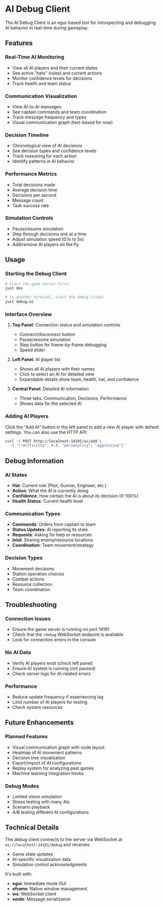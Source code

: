 # AI Debug Client

The AI Debug Client is an egui-based tool for introspecting and debugging AI behavior in real-time during gameplay.

## Features

### Real-Time AI Monitoring
- View all AI players and their current states
- See active "hats" (roles) and current actions
- Monitor confidence levels for decisions
- Track health and team status

### Communication Visualization
- View AI-to-AI messages
- See captain commands and team coordination
- Track message frequency and types
- Visual communication graph (text-based for now)

### Decision Timeline
- Chronological view of AI decisions
- See decision types and confidence levels
- Track reasoning for each action
- Identify patterns in AI behavior

### Performance Metrics
- Total decisions made
- Average decision time
- Decisions per second
- Message count
- Task success rate

### Simulation Controls
- Pause/resume simulation
- Step through decisions one at a time
- Adjust simulation speed (0.1x to 5x)
- Add/remove AI players on the fly

## Usage

### Starting the Debug Client

```bash
# Start the game server first
just dev

# In another terminal, start the debug client
just debug-ai
```

### Interface Overview

1. **Top Panel**: Connection status and simulation controls
   - Connect/disconnect button
   - Pause/resume simulation
   - Step button for frame-by-frame debugging
   - Speed slider

2. **Left Panel**: AI player list
   - Shows all AI players with their names
   - Click to select an AI for detailed view
   - Expandable details show team, health, hat, and confidence

3. **Central Panel**: Detailed AI information
   - Three tabs: Communication, Decisions, Performance
   - Shows data for the selected AI

### Adding AI Players

Click the "Add AI" button in the left panel to add a new AI player with default settings. You can also use the HTTP API:

```bash
curl -X POST http://localhost:14191/ai/add \
  -d '{"difficulty": 0.8, "personality": "aggressive"}'
```

## Debug Information

### AI States
- **Hat**: Current role (Pilot, Gunner, Engineer, etc.)
- **Action**: What the AI is currently doing
- **Confidence**: How certain the AI is about its decision (0-100%)
- **Health Status**: Current health level

### Communication Types
- **Commands**: Orders from captain to team
- **Status Updates**: AI reporting its state
- **Requests**: Asking for help or resources
- **Intel**: Sharing enemy/resource locations
- **Coordination**: Team movement/strategy

### Decision Types
- Movement decisions
- Station operation choices
- Combat actions
- Resource collection
- Team coordination

## Troubleshooting

### Connection Issues
- Ensure the game server is running on port 14191
- Check that the `/debug` WebSocket endpoint is available
- Look for connection errors in the console

### No AI Data
- Verify AI players exist (check left panel)
- Ensure AI system is running (not paused)
- Check server logs for AI-related errors

### Performance
- Reduce update frequency if experiencing lag
- Limit number of AI players for testing
- Check system resources

## Future Enhancements

### Planned Features
- Visual communication graph with node layout
- Heatmap of AI movement patterns
- Decision tree visualization
- Export/import of AI configurations
- Replay system for analyzing past games
- Machine learning integration hooks

### Debug Modes
- Limited vision simulation
- Stress testing with many AIs
- Scenario playback
- A/B testing different AI configurations

## Technical Details

The debug client connects to the server via WebSocket at `ws://localhost:14191/debug` and receives:
- Game state updates
- AI-specific visualization data
- Simulation control acknowledgments

It's built with:
- **egui**: Immediate mode GUI
- **eframe**: Native window management
- **ws**: WebSocket client
- **serde**: Message serialization